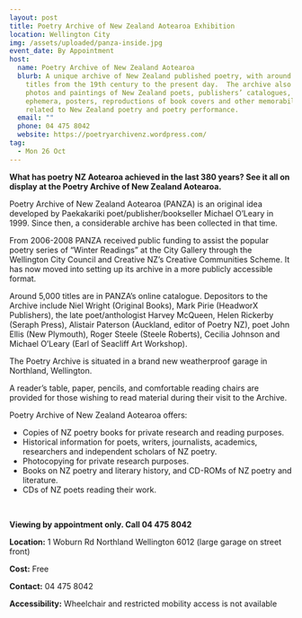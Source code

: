 ```yaml
---
layout: post
title: Poetry Archive of New Zealand Aotearoa Exhibition
location: Wellington City
img: /assets/uploaded/panza-inside.jpg
event_date: By Appointment
host:
  name: Poetry Archive of New Zealand Aotearoa
  blurb: A unique archive of New Zealand published poetry, with around 5,000
    titles from the 19th century to the present day.  The archive also contains
    photos and paintings of New Zealand poets, publishers’ catalogues, poetry
    ephemera, posters, reproductions of book covers and other memorabilia
    related to New Zealand poetry and poetry performance.
  email: ""
  phone: 04 475 8042
  website: https://poetryarchivenz.wordpress.com/
tag:
  - Mon 26 Oct
---
```

**What has poetry NZ Aotearoa achieved in the last 380 years? See it all on display at the Poetry Archive of New Zealand Aotearoa.**

Poetry Archive of New Zealand Aotearoa (PANZA) is an original idea developed by Paekakariki poet/publisher/bookseller Michael O’Leary in 1999. Since then, a considerable archive has been collected in that time.

From 2006-2008 PANZA received public funding to assist the popular poetry series of “Winter Readings” at the City Gallery through the Wellington City Council and Creative NZ’s Creative Communities Scheme. It has now moved into setting up its archive in a more publicly accessible format.

Around 5,000 titles are in PANZA’s online catalogue. Depositors to the Archive include Niel Wright (Original Books), Mark Pirie (HeadworX Publishers), the late poet/anthologist Harvey McQueen, Helen Rickerby (Seraph Press), Alistair Paterson (Auckland, editor of Poetry NZ), poet John Ellis (New Plymouth), Roger Steele (Steele Roberts), Cecilia Johnson and Michael O’Leary (Earl of Seacliff Art Workshop).

The Poetry Archive is situated in a brand new weatherproof garage in Northland, Wellington.

A reader’s table, paper, pencils, and comfortable reading chairs are provided for those wishing to read material during their visit to the Archive.

Poetry Archive of New Zealand Aotearoa offers:

* Copies of NZ poetry books for private research and reading purposes.
* Historical information for poets, writers, journalists, academics, researchers and independent scholars of NZ poetry.
* Photocopying for private research purposes.
* Books on NZ poetry and literary history, and CD-ROMs of NZ poetry and literature.
* CDs of NZ poets reading their work.

<br>

**Viewing by appointment only. Call 04 475 8042**

**Location:** 1 Woburn Rd Northland  Wellington 6012 (large garage on street front)

**Cost:** Free

**Contact:** 04 475 8042

**Accessibility:** Wheelchair and restricted mobility access is not available